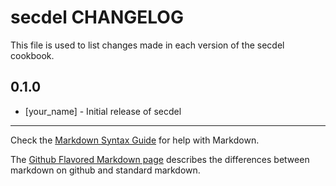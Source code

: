 # secdel CHANGELOG

This file is used to list changes made in each version of the secdel cookbook.

## 0.1.0
- [your_name] - Initial release of secdel

- - -
Check the [Markdown Syntax Guide](http://daringfireball.net/projects/markdown/syntax) for help with Markdown.

The [Github Flavored Markdown page](http://github.github.com/github-flavored-markdown/) describes the differences between markdown on github and standard markdown.
